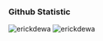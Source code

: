 ### Github Statistic

![erickdewa](https://github-readme-stats.vercel.app/api?username=erickdewa&hide=prs&show_icons=true&theme=vue)
![erickdewa](https://github-readme-stats.vercel.app/api/top-langs/?username=erickdewa&layout=compact)
